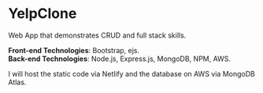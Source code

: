 # YelpClone
 Web App that demonstrates CRUD and full stack skills.

**Front-end Technologies**: Bootstrap, ejs. </br>
**Back-end Technologies**: Node.js, Express.js, MongoDB, NPM, AWS. 


I will host the static code via Netlify and the database on AWS via MongoDB Atlas. 

<!-- 
Purpose 
Features 


>
